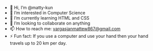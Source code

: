 - 👋 Hi, I’m @matty-kun
- 👀 I’m interested in Computer Science
- 🌱 I’m currently learning HTML and CSS
- 💞️ I’m looking to collaborate on anything
- 📫 How to reach me: vargasjanmattew867@gmail.com 
- ⚡ Fun fact:  If you use a computer and use your hand then your hand travels up to 20 km per day.



